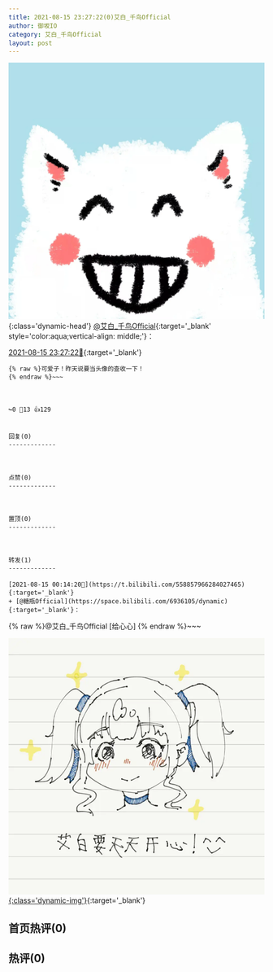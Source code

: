 ```yaml
---
title: 2021-08-15 23:27:22(0)艾白_千鸟Official
author: 御坂IO
category: 艾白_千鸟Official
layout: post
---
```


![img](/images/9ae8b9445fd0665cc014d9080156a45271be73c6.jpg){:class='dynamic-head'}
[@艾白_千鸟Official](https://space.bilibili.com/334537711/dynamic){:target='_blank' style='color:aqua;vertical-align: middle;'}：

[2021-08-15 23:27:22🔗](https://t.bilibili.com/559216948240731256){:target='_blank'}

~~~
{% raw %}可爱子！昨天说要当头像的查收一下！
{% endraw %}~~~



↪️0 💬13 👍129


回复(0)
-------------



点赞(0)
-------------



置顶(0)
-------------



转发(1)
-------------

[2021-08-15 00:14:20🔗](https://t.bilibili.com/558857966284027465){:target='_blank'}
+ [@糖瓶Official](https://space.bilibili.com/6936105/dynamic){:target='_blank'}：
~~~
{% raw %}@艾白_千鸟Official [给心心]
{% endraw %}~~~


[![img](/images/69990de2991b771d1e4b06fd20bcdee86377d0a0.png){:class='dynamic-img'}](/images/69990de2991b771d1e4b06fd20bcdee86377d0a0.png){:target='_blank'}




首页热评(0)
-------------



热评(0)
-------------



